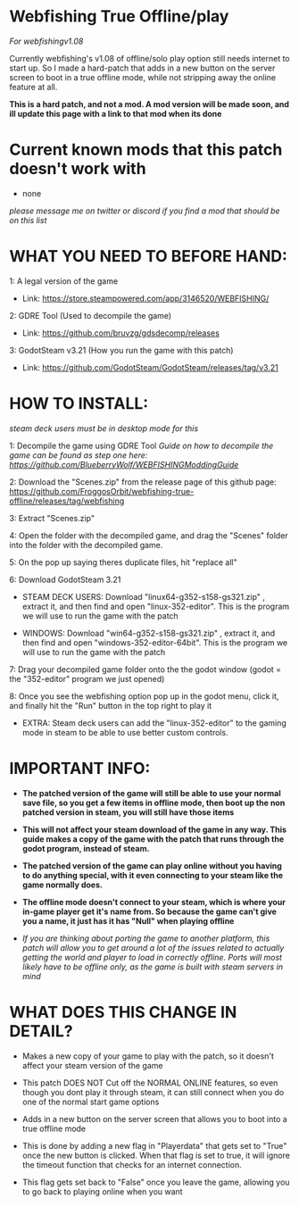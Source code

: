 # Webfishing True Offline/play
*For webfishingv1.08*

Currently webfishing's v1.08 of offline/solo play option still needs internet to start up. So I made a hard-patch that adds in a new button on the server screen to boot in a true offline mode, while not stripping away the online feature at all.

**This is a hard patch, and not a mod. A mod version will be made soon, and ill update this page with a link to that mod when its done**

# Current known mods that this patch doesn't work with
- none
  
*please message me on twitter or discord if you find a mod that should be on this list*

# WHAT YOU NEED TO BEFORE HAND:
1: A legal version of the game
- Link: https://store.steampowered.com/app/3146520/WEBFISHING/

2: GDRE Tool (Used to decompile the game)
- Link: https://github.com/bruvzg/gdsdecomp/releases

3: GodotSteam v3.21 (How you run the game with this patch)
- Link: https://github.com/GodotSteam/GodotSteam/releases/tag/v3.21


# HOW TO INSTALL:
*steam deck users must be in desktop mode for this*

1: Decompile the game using GDRE Tool
*Guide on how to decompile the game can be found as step one here: https://github.com/BlueberryWolf/WEBFISHINGModdingGuide*

2: Download the "Scenes.zip" from the release page of this github page: https://github.com/FroggosOrbit/webfishing-true-offline/releases/tag/webfishing

3: Extract "Scenes.zip"

4: Open the folder with the decompiled game, and drag the "Scenes" folder into the folder with the decompiled game.

5: On the pop up saying theres duplicate files, hit "replace all"

6: Download GodotSteam 3.21
- STEAM DECK USERS: Download "linux64-g352-s158-gs321.zip" , extract it, and then find and open "linux-352-editor". This is the program we will use to run the game with the patch

- WINDOWS: Download "win64-g352-s158-gs321.zip" , extract it, and then find and open "windows-352-editor-64bit". This is the program we will use to run the game with the patch

7: Drag your decompiled game folder onto the the godot window (godot = the "352-editor" program we just opened)

8: Once you see the webfishing option pop up in the godot menu, click it, and finally hit the "Run" button in the top right to play it

- EXTRA: Steam deck users can add the "linux-352-editor" to the gaming mode in steam to be able to use better custom controls. 

# IMPORTANT INFO:
- **The patched version of the game will still be able to use your normal save file, so you get a few items in offline mode, then boot up the non patched version in steam, you will still have those items**

- **This will not affect your steam download of the game in any way. This guide makes a copy of the game with the patch that runs through the godot program, instead of steam.**
- **The patched version of the game can play online without you having to do anything special, with it even connecting to your steam like the game normally does.**
- **The offline mode doesn't connect to your steam, which is where your in-game player get it's name from. So because the game can't give you a name, it just has it has "Null" when playing offline**

- *If you are thinking about porting the game to another platform, this patch will allow you to get around a lot of the issues related to actually getting the world and player to load in correctly offline. Ports will most likely have to be offline only, as the game is built with steam servers in mind*


# WHAT DOES THIS CHANGE IN DETAIL?
- Makes a new copy of your game to play with the patch, so it doesn't affect your steam version of the game
  
- This patch DOES NOT Cut off the NORMAL ONLINE features, so even though you dont play it through steam, it can still connect when you do one of the normal start game options
  
- Adds in a new button on the server screen that allows you to boot into a true offline mode
  
- This is done by adding a new flag in "Playerdata" that gets set to "True" once the new button is clicked. When that flag is set to true, it will ignore the timeout function that checks for an internet connection.
  
- This flag gets set back to "False" once you leave the game, allowing you to go back to playing online when you want
